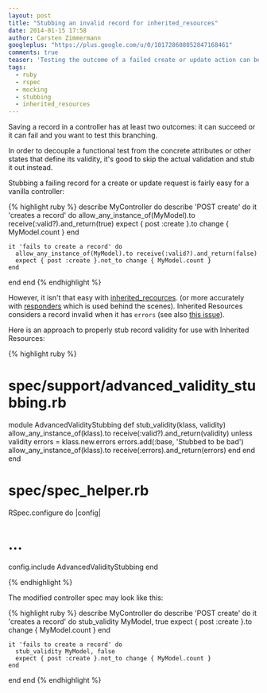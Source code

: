 ```yaml
---
layout: post
title: "Stubbing an invalid record for inherited_resources"
date: 2014-01-15 17:58
author: Carsten Zimmermann
googleplus: "https://plus.google.com/u/0/101728608052847168461"
comments: true
teaser: 'Testing the outcome of a failed create or update action can be a pain with inherited_resources due to its somewhat different understanding of how a failed record looks like. This article show a handy shortcut to stub it out nicely with rspec-mocks.'
tags:
  - ruby
  - rspec
  - mocking
  - stubbing
  - inherited_resources
---
```


Saving a record in a controller has at least two outcomes\: it can succeed or it
can fail and you want to test this branching.

In order to decouple a functional test from the concrete attributes or other
states that define its validity, it's good to skip the actual validation
and stub it out instead.

Stubbing a failing record for a create or update request is fairly easy for
a vanilla controller:

{% highlight ruby %}
describe MyController do
  describe 'POST create' do
    it 'creates a record' do
      allow_any_instance_of(MyModel).to receive(:valid?).and_return(true)
      expect { post :create }.to change { MyModel.count }
    end

    it 'fails to create a record' do
      allow_any_instance_of(MyModel).to receive(:valid?).and_return(false)
      expect { post :create }.not_to change { MyModel.count }
    end
  end
end
{% endhighlight %}

However, it isn't that easy with [inherited_recources](https://github.com/josevalim/inherited_resources).
(or more accurately with [responders](https://github.com/plataformatec/responders) which is used
behind the scenes). Inherited Resources considers a record invalid when it has ``errors`` (see also
[this issue](https://github.com/josevalim/inherited_resources/issues/38)).

Here is an approach to properly stub record validity for use with Inherited Resources:

{% highlight  ruby %}

# spec/support/advanced_validity_stubbing.rb
module AdvancedValidityStubbing
  def stub_validity(klass, validity)
    allow_any_instance_of(klass).to receive(:valid?).and_return(validity)
    unless validity
      errors = klass.new.errors
      errors.add(:base, 'Stubbed to be bad')
      allow_any_instance_of(klass).to receive(:errors).and_return(errors)
    end
  end
end

# spec/spec_helper.rb
RSpec.configure do |config|
  # ...
  config.include AdvancedValidityStubbing
end

{% endhighlight %}

The modified controller spec may look like this:

{% highlight ruby %}
describe MyController do
  describe 'POST create' do
    it 'creates a record' do
      stub_validity MyModel, true
      expect { post :create }.to change { MyModel.count }
    end

    it 'fails to create a record' do
      stub_validity MyModel, false
      expect { post :create }.not_to change { MyModel.count }
    end
  end
end
{% endhighlight %}


